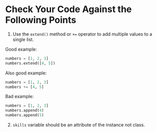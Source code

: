# Сheck Your Code Against the Following Points

1. Use the `extend()` method or `+=` operator to add multiple values to a single list.

Good example:

```python
numbers = [1, 2, 3]
numbers.extend([4, 5])
```

Also good example:

```python
numbers = [1, 2, 3]
numbers += [4, 5]
```

Bad example:

```python
numbers = [1, 2, 3]
numbers.append(4)
numbers.append(5)
```

2. `skills` variable should be an attribute of the instance not class.
